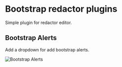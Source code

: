 # Bootstrap redactor plugins

Simple plugin for redactor editor.

## Bootstrap Alerts

Add a dropdown for add bootstrap alerts.

![Bootstrap Alerts](http://img11.hostingpics.net/pics/738454screenshot12700120150416153951.png)
